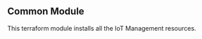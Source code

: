 <!--
SPDX-FileCopyrightText: 2025 Siemens AG

SPDX-License-Identifier: MIT
-->

## Common Module

This terraform module installs all the IoT Management resources.
